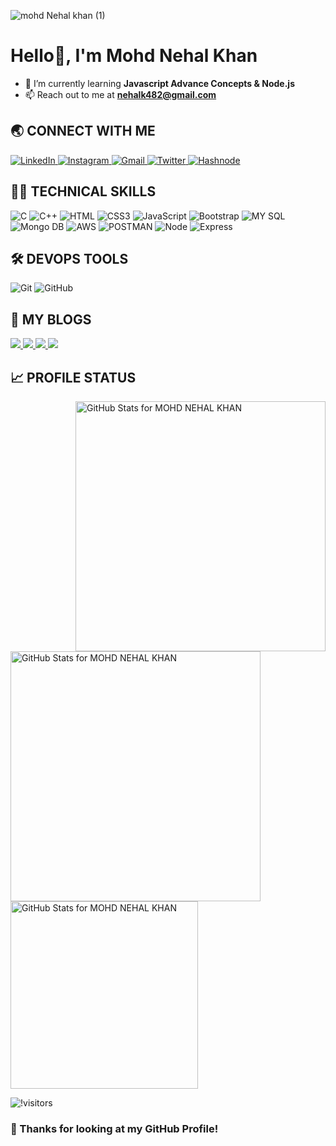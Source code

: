 ![mohd Nehal khan (1)](https://github.com/MOHDNEHALKHAN/MOHDNEHALKHAN/assets/125626654/8212ad8b-faf5-4e5c-8f7e-c4ee1ec81763)

<h1 align="left" color="black" font-family = "jaro">Hello👋, I'm Mohd Nehal Khan</h1>

- 🌱 I’m currently learning **Javascript Advance Concepts & Node.js**
- 📫 Reach out to me at **nehalk482@gmail.com**

## 🌏 **CONNECT WITH ME**

<a href="https://www.linkedin.com/in/mohd-nehal-khan-50a688245/"> 
    <img src="https://img.shields.io/badge/linkedin-1DA1F2?style=for-the-badge&logo=linkedin&logoColor=white" title="LinkedIn"  alt="LinkedIn"/>
</a>
<a href="https://www.instagram.com/mohdnehal_482/"> 
    <img src="https://img.shields.io/badge/Instagram-FF0000?style=for-the-badge&logo=instagram&logoColor=white" title="Instagram"  alt="Instagram"/>
</a>
<a href="mailto:nehalk482@gmail.com"> 
    <img src="https://img.shields.io/badge/Gmail-D14836?style=for-the-badge&logo=gmail&logoColor=white" title="Gmail"  alt="Gmail"/>
</a> 
<!-- <a href="https://www.github.com/codingstella"> 
    <img src="https://img.shields.io/badge/GitHub-100000?style=for-the-badge&logo=github&logoColor=white" title="GitHub"  alt="GitHub"/>
</a> -->
<a href="https://twitter.com/mohdnehal482"> 
    <img src="https://img.shields.io/badge/Twitter-1DA1F2?style=for-the-badge&logo=twitter&logoColor=white" title="Twitter"  alt="Twitter"/>
</a> 
<!--<a href="https://www.facebook.com/profile.php?=100087370156118"> 
    <img src="https://img.shields.io/badge/Facebook-%231877F2.svg?style=for-the-badge&logo=Facebook&logoColor=white" title="Facebook"  alt="Facebook"/>
</a> -->
<a href="https://nehalblogs.hashnode.dev/"> 
    <img src="https://img.shields.io/badge/Hashnode-2962FF?style=for-the-badge&logo=hashnode&logoColor=white" title="Hashnode"  alt="Hashnode"/>
</a> 

<br />

## 🧑‍💻 **TECHNICAL SKILLS**

![C](https://img.shields.io/badge/C-00599C?style=for-the-badge&logo=c&logoColor=white)
![C++](https://img.shields.io/badge/C%2B%2B-00599C?style=for-the-badge&logo=c%2B%2B&logoColor=white)
![HTML](https://img.shields.io/badge/HTML5-E34F26?style=for-the-badge&logo=html5&logoColor=white "HTML")
![CSS3](https://img.shields.io/badge/CSS3-1572B6?style=for-the-badge&logo=css3&logoColor=white "CSS")
![JavaScript](https://img.shields.io/badge/JavaScript-F7DF1E?style=for-the-badge&logo=javascript&logoColor=black "JavaScript")
![Bootstrap](https://img.shields.io/badge/Bootstrap-563D7C?style=for-the-badge&logo=bootstrap&logoColor=white "Bootstrap")
![MY SQL](https://img.shields.io/badge/MySQL-005C84?style=for-the-badge&logo=mysql&logoColor=white "MYSQL")
![Mongo DB](https://img.shields.io/badge/MongoDB-4EA94B?style=for-the-badge&logo=mongodb&logoColor=white "MONGO DB")
![AWS](https://img.shields.io/badge/Amazon_AWS-FF9900?style=for-the-badge&logo=amazonaws&logoColor=white "AWS")
![POSTMAN](https://img.shields.io/badge/Postman-FF6C37?style=for-the-badge&logo=Postman&logoColor=white "Postman")
![Node](https://img.shields.io/badge/Node%20js-339933?style=for-the-badge&logo=nodedotjs&logoColor=white "Node.js")
![Express](https://img.shields.io/badge/Express%20js-000000?style=for-the-badge&logo=express&logoColor=white "Express.js")

<!--## 🍧 **DESIGN TOOLS**

![Figma](https://img.shields.io/badge/figma-%23F24E1E.svg?style=for-the-badge&logo=figma&logoColor=white "Figma")
![Canva](https://img.shields.io/badge/canva-%4E4FEB.svg?style=for-the-badge&logo=canva&logoColor=white "Canva")

-->

## 🛠️ **DEVOPS TOOLS**

![Git](https://img.shields.io/badge/git-%23F05033.svg?style=for-the-badge&logo=git&logoColor=white "Git")
![GitHub](https://img.shields.io/badge/github-%23121011.svg?style=for-the-badge&logo=github&logoColor=white "GitHub")

<!-- ## 🌐 **BROWSERS**

[![Google Chrome](https://img.shields.io/badge/Google%20Chrome-317cee?style=for-the-badge&logo=GoogleChrome&logoColor=white)][repo]
[![Brave](https://img.shields.io/badge/Brave-FB542B?style=for-the-badge&logo=Brave&logoColor=white "Brave")][repo]
![Firefox](https://img.shields.io/badge/Firefox-FF7139?style=for-the-badge&logo=Firefox-Browser&logoColor=white)
![Edge](https://img.shields.io/badge/Edge-0078D7?style=for-the-badge&logo=Microsoft-edge&logoColor=white) -->

<!-- ![Safari](https://img.shields.io/badge/Safari-000000?style=for-the-badge&logo=Safari&logoColor=white) -->

<!-- ## ⭕ **OPERATING SYSTEMS**

![Windows](https://img.shields.io/badge/Windows-0078D6?style=for-the-badge&logo=windows&logoColor=white)
![Ubuntu](https://img.shields.io/badge/Ubuntu-E95420?style=for-the-badge&logo=ubuntu&logoColor=white)
![Kali](https://img.shields.io/badge/Kali-268BEE?style=for-the-badge&logo=kalilinux&logoColor=white)
![Cent OS](https://img.shields.io/badge/cent%20os-002260?style=for-the-badge&logo=centos&logoColor=F0F0F0)
![Android](https://img.shields.io/badge/Android-3DDC84?style=for-the-badge&logo=android&logoColor=white) -->

<!-- ![Mac OS](https://img.shields.io/badge/mac%20os-000000?style=for-the-badge&logo=macos&logoColor=F0F0F0) -->
<!-- ![IOS](https://img.shields.io/badge/iOS-000000?style=for-the-badge&logo=ios&logoColor=white) -->

<!-- ## ☃️ **MY LEARNING RESOURCES**

[![Stack Overflow](https://img.shields.io/badge/-Stackoverflow-FE7A16?style=for-the-badge&logo=stack-overflow&logoColor=white)][sof]
[![MDN Web Docs](https://img.shields.io/badge/MDN_Web_Docs-black?style=for-the-badge&logo=mdnwebdocs&logoColor=white)][mdn]

[![Udemy](https://img.shields.io/badge/Udemy-A435F0?style=for-the-badge&logo=Udemy&logoColor=white)][udemy]
[![FreeCodeCamp](https://img.shields.io/badge/Freecodecamp-%23123.svg?&style=for-the-badge&logo=freecodecamp&logoColor=green)][fcc]

[![Google](https://img.shields.io/badge/google-4285F4?style=for-the-badge&logo=google&logoColor=white)][google]
[![](https://img.shields.io/badge/GitHub-100000?style=for-the-badge&logo=github&logoColor=white)][github]
<!--[![Quora](https://img.shields.io/badge/Quora-%23B92B27.svg?style=for-the-badge&logo=Quora&logoColor=white)][quora]-->
<!--[![Medium](https://img.shields.io/badge/Medium-12100E?style=for-the-badge&logo=medium&logoColor=white)][medium]-->
<!--[medium]: https://medium.com/-->
<!--[![](https://img.shields.io/badge/YouTube-FF0000?style=for-the-badge&logo=youtube&logoColor=white)][youtube]-->
<!--[![DigitalOcean](https://img.shields.io/badge/DO_Community-%230167ff.svg?style=for-the-badge&logo=digitalOcean&logoColor=white)][doc]-->
<!--[![GeeksForGeeks](https://img.shields.io/badge/GeeksforGeeks-gray?style=for-the-badge&logo=geeksforgeeks&logoColor=35914c)][gog]-->
[github]: https://github.com/
[google]: https://www.google.com
[mdn]: https://developer.mozilla.org/en-US/
[wiki]: https://en.wikipedia.org/wiki/Main_Page
<!--[quora]: https://www.quora.com/-->
[doc]: https://www.digitalocean.com/community
[udemy]: https://www.udemy.com/
<!--[gog]: https://www.geeksforgeeks.org/-->
[fcc]: https://www.freecodecamp.org/
[sof]: https://stackoverflow.com/
<!--[repo]: https://github.com/codingstella?tab=repositories-->
## 📓 **MY BLOGS**
<a href="https://nehalblogs.hashnode.dev/git-github-start-before-your-code-get-bugs"> 
    <img src="https://cdn.hashnode.com/res/hashnode/image/upload/v1691248071725/0e580f46-2c88-48bd-8684-dae03a83db44.png?w=100&h=50&fit=crop&crop=entropy&auto=compress,format&format=webp"/>
</a>

<a href="https://nehalblogs.hashnode.dev/web-development-all-you-know-before-start"> 
    <img src="https://cdn.hashnode.com/res/hashnode/image/upload/v1688800293773/57fd96a1-4360-4230-85d8-e69891a6b971.png?w=100&h=50&fit=crop&crop=entropy&auto=compress,format&format=webp"/>

</a>
<a href="https://nehalblogs.hashnode.dev/database-store-your-web-app-data-here"> 
    <img src="https://cdn.hashnode.com/res/hashnode/image/upload/v1695650818295/e3c294bc-3475-44f6-b9c3-bdf6a5a42577.png?w=100&h=50&fit=crop&crop=entropy&auto=compress,format&format=webp"/>

</a>
<a href="https://nehalblogs.hashnode.dev/mastering-c-how-to-start-learning-programming"> 
    <img src="https://cdn.hashnode.com/res/hashnode/image/upload/v1718969106060/b3336e44-0743-40a6-8379-b1a5e467a7be.png?w=100&h=50&fit=crop&crop=entropy&auto=compress,format&format=webp"/>

</a>

## 📈 **PROFILE STATUS**


<!--[![MOHD NEHAL KHAN's GitHub stats](https://github-readme-stats.vercel.app/api?username=MOHDNEHALKHAN&theme=radical)](https://github.com/anuraghazra/github-readme-stats)-->

<img src="https://github-readme-stats.vercel.app/api?username=MOHDNEHALKHAN&theme=radical" alt="GitHub Stats for MOHD NEHAL KHAN" width="400" align="right">

<!--![Top Languages](https://github-readme-stats-git-masterrstaa-rickstaa.vercel.app/api/top-langs/?username=MOHDNEHALKHAN&layout=compact&width=300&theme=radical&custom_title=Languages%20used%20in%20my%20projects)-->

<img src="https://github-readme-streak-stats.herokuapp.com?user=MOHDNEHALKHAN&theme=radical&date_format=j%20M%5B%20Y%5D" alt="GitHub Stats for MOHD NEHAL KHAN" width="400">

<img src="https://github-readme-stats-git-masterrstaa-rickstaa.vercel.app/api/top-langs/?username=MOHDNEHALKHAN&layout=compact&width=300&theme=radical&custom_title=Languages%20used%20in%20my%20projects" alt="GitHub Stats for MOHD NEHAL KHAN" width="300" >

![!visitors](https://visitor-badge.laobi.icu/badge?page_id=MOHDNEHALKHAN.MOHDNEHALKHAN)

### **🤝 Thanks for looking at my GitHub Profile!** 
